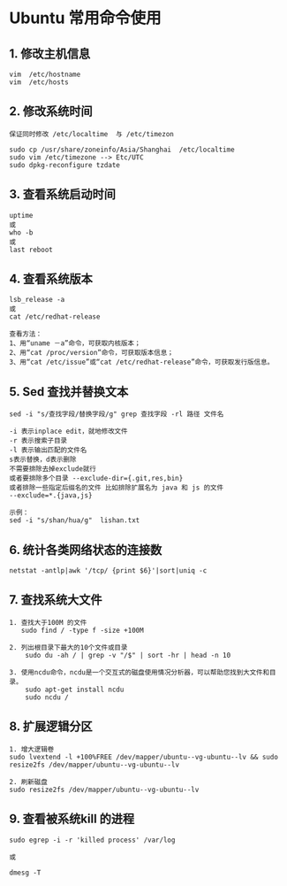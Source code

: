 # Ubuntu 常用命令使用
## 1. 修改主机信息
```shell
vim  /etc/hostname
vim  /etc/hosts
```
## 2. 修改系统时间
```shell
保证同时修改 /etc/localtime  与 /etc/timezon

sudo cp /usr/share/zoneinfo/Asia/Shanghai  /etc/localtime
sudo vim /etc/timezone --> Etc/UTC
sudo dpkg-reconfigure tzdate
```
## 3. 查看系统启动时间
```shell
uptime
或
who -b
或
last reboot
```

## 4. 查看系统版本
```text
lsb_release -a  
或 
cat /etc/redhat-release

查看方法：
1、用“uname －a”命令，可获取内核版本；
2、用“cat /proc/version”命令，可获取版本信息；
3、用“cat /etc/issue”或“cat /etc/redhat-release”命令，可获取发行版信息。
```
## 5. Sed 查找并替换文本
```text
sed -i "s/查找字段/替换字段/g" grep 查找字段 -rl 路径 文件名

-i 表示inplace edit，就地修改文件
-r 表示搜索子目录
-l 表示输出匹配的文件名
s表示替换，d表示删除
不需要排除去掉exclude就行
或者要排除多个目录 --exclude-dir={.git,res,bin}
或者排除一些指定后缀名的文件 比如排除扩展名为 java 和 js 的文件
--exclude=*.{java,js}

示例：
sed -i "s/shan/hua/g"  lishan.txt
```

## 6. 统计各类网络状态的连接数
```shell
netstat -antlp|awk '/tcp/ {print $6}'|sort|uniq -c
```

## 7. 查找系统大文件
```text
1. 查找大于100M 的文件
   sudo find / -type f -size +100M 

2. 列出根目录下最大的10个文件或目录
    sudo du -ah / | grep -v "/$" | sort -hr | head -n 10
    
3. 使用ncdu命令，ncdu是一个交互式的磁盘使用情况分析器，可以帮助您找到大文件和目录。
    sudo apt-get install ncdu 
    sudo ncdu / 
```

## 8. 扩展逻辑分区
```text
1. 增大逻辑卷
sudo lvextend -l +100%FREE /dev/mapper/ubuntu--vg-ubuntu--lv && sudo resize2fs /dev/mapper/ubuntu--vg-ubuntu--lv

2. 刷新磁盘
sudo resize2fs /dev/mapper/ubuntu--vg-ubuntu--lv
```

## 9. 查看被系统kill 的进程
```shell
sudo egrep -i -r 'killed process' /var/log

或

dmesg -T
```